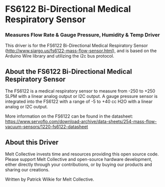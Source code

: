 # FS6122 Bi-Directional Medical Respiratory Sensor
### Measures Flow Rate & Gauge Pressure, Humidity & Temp Driver

This driver is for the FS6122 Bi-Directional Medical Respiratory Sensor (http://www.siargo.us/fs6122-mass-flow-sensor.html), and is based on the Arduino Wire library and utilizing the i2c bus protocol.

## About the FS6122 Bi-Directional Medical Respiratory Sensor ##

The FS6122 is a medical respiratory sensor to measure from -250 to +250 SLPM with a linear analog output or I2C output.  A gauge pressure sensor is integrated into the FS6122 with a range of -5 to +40 cc H2O with a linear analog or I2C output.

More information on the FS6122 can be found in the datasheet: https://www.servoflo.com/download-archive/data-sheets/254-mass-flow-vacuum-sensors/1220-fs6122-datasheet

## About this Driver ##

Melt Collective invests time and resources providing this open source code.  Please support Melt Collective and open-source hardware development, either directly through your contributions, or by buying our products and sharing our creations.

Written by Patrick Wilkie for Melt Collective.
